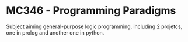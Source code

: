 # MC346 - Programming Paradigms
Subject aiming general-purpose logic programming, including 2 projetcs, one in prolog and another one in python.

